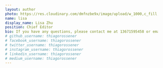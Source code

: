 ```yaml
---
layout: author
photo: https://res.cloudinary.com/dmfnzbe9x/image/upload/w_1000,c_fill,ar_1:1,g_auto,r_max,bo_5px_solid_red,b_rgb:262c35/v1583383899/WechatIMG754_sfild3.jpg
name: lisa
display_name: Lisa Zhu
position: Chief Editor
bio: If you have any questions, please contact me at 13671595458 or email me at 13671595458@163.com for any kinds of contributions or cooperations.
# github_username: thiagorossener
# facebook_username: thiagorossener
# twitter_username: thiagorossener
# instagram_username: thiagorossener
# linkedin_username: thiagorossener
# medium_username: thiagorossener
---
```



